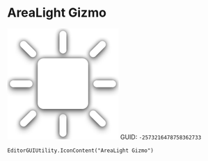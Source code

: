 # AreaLight Gizmo
![](/img/AreaLight%20Gizmo.png)
GUID: `-2573216478758362733`
```
EditorGUIUtility.IconContent("AreaLight Gizmo")
```
